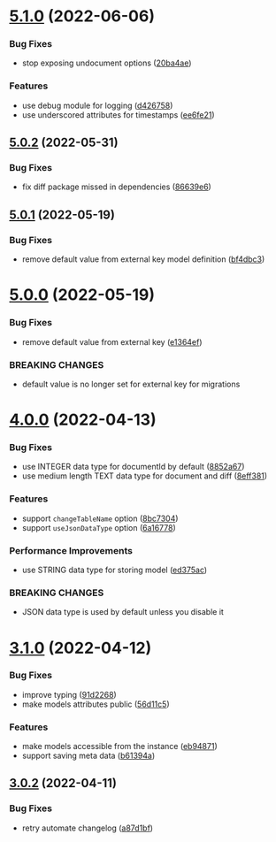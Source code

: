 # [5.1.0](https://github.com/yujiosaka/sequelize-revision/compare/v5.0.2...v5.1.0) (2022-06-06)


### Bug Fixes

* stop exposing undocument options ([20ba4ae](https://github.com/yujiosaka/sequelize-revision/commit/20ba4aef1423fb7569f2146f4fd340d65d1f8bd8))


### Features

* use debug module for logging ([d426758](https://github.com/yujiosaka/sequelize-revision/commit/d426758940b0c9faa03bfbb356bd6bb62801d2a5))
* use underscored attributes for timestamps ([ee6fe21](https://github.com/yujiosaka/sequelize-revision/commit/ee6fe21d3f53cfc8c0c25915220b267274ef8c53))

## [5.0.2](https://github.com/yujiosaka/sequelize-revision/compare/v5.0.1...v5.0.2) (2022-05-31)


### Bug Fixes

* fix diff package missed in dependencies ([86639e6](https://github.com/yujiosaka/sequelize-revision/commit/86639e6c67ff5def049adb3e1760746b8195550e))

## [5.0.1](https://github.com/yujiosaka/sequelize-revision/compare/v5.0.0...v5.0.1) (2022-05-19)


### Bug Fixes

* remove default value from external key model definition ([bf4dbc3](https://github.com/yujiosaka/sequelize-revision/commit/bf4dbc3e5bb04a5bbf10246a03337b04beb6a850))

# [5.0.0](https://github.com/yujiosaka/sequelize-revision/compare/v4.0.0...v5.0.0) (2022-05-19)


### Bug Fixes

* remove default value from external key ([e1364ef](https://github.com/yujiosaka/sequelize-revision/commit/e1364efc334b18e51557545686e2453b7e281154))


### BREAKING CHANGES

* default value is no longer set for external key for migrations

# [4.0.0](https://github.com/yujiosaka/sequelize-revision/compare/v3.1.0...v4.0.0) (2022-04-13)


### Bug Fixes

* use INTEGER data type for documentId by default ([8852a67](https://github.com/yujiosaka/sequelize-revision/commit/8852a6744a56fb99893d0a0ecea03a53dc241c44))
* use medium length TEXT data type for document and diff ([8eff381](https://github.com/yujiosaka/sequelize-revision/commit/8eff3810877daf83b3c3b02fe8b9572b08adfd85))


### Features

* support `changeTableName` option ([8bc7304](https://github.com/yujiosaka/sequelize-revision/commit/8bc730487e40d507b698f53298efb2e391bbe7a3))
* support `useJsonDataType` option ([6a16778](https://github.com/yujiosaka/sequelize-revision/commit/6a1677887dd5d3c4b5099ff1d31e4f17333be9fd))


### Performance Improvements

* use STRING data type for storing model ([ed375ac](https://github.com/yujiosaka/sequelize-revision/commit/ed375ac685d6581bf6ae0f168e674181e96067f3))


### BREAKING CHANGES

* JSON data type is used by default unless you disable it

# [3.1.0](https://github.com/yujiosaka/sequelize-revision/compare/v3.0.2...v3.1.0) (2022-04-12)


### Bug Fixes

* improve typing ([91d2268](https://github.com/yujiosaka/sequelize-revision/commit/91d2268ac763a5c02bb26b1963ba627fb8dd1024))
* make models attributes public ([56d11c5](https://github.com/yujiosaka/sequelize-revision/commit/56d11c5ab7bfd864c73cc3018f015d35baefadee))


### Features

* make models accessible from the instance ([eb94871](https://github.com/yujiosaka/sequelize-revision/commit/eb94871ed07e2cb5feda9d7fc578bfb1fb7b53b0))
* support saving meta data ([b61394a](https://github.com/yujiosaka/sequelize-revision/commit/b61394a956070499b38968aaf6e8bcdc2246b4e5))

## [3.0.2](https://github.com/yujiosaka/sequelize-revision/compare/v3.0.1...v3.0.2) (2022-04-11)


### Bug Fixes

* retry automate changelog ([a87d1bf](https://github.com/yujiosaka/sequelize-revision/commit/a87d1bfa7e5c3a852f0ba20ba1652c0f735eebd8))
